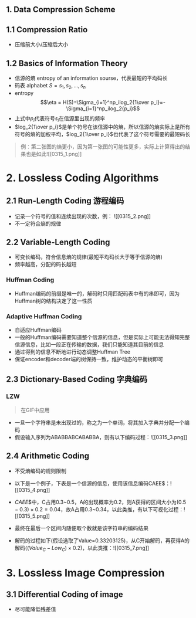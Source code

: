 ## 1. Data Compression Scheme

## 1.1 Compression Ratio

+ 压缩前大小/压缩后大小

## 1.2 Basics of Information Theory

+ 信源的熵 entropy of an information sourse，代表最短的平均码长
+ 码表 alphabet $S={s_1, s_2, ..., s_n}$
+ entropy $$\eta = H(S)=\Sigma_{i=1}^np_ilog_2{1\over p_i}=-\Sigma_{i=1}^np_ilog_2{p_i}$$
+ 上式中$p_i$代表符号$s_i$在信源里出现的频率
+ $log_2{1\over p_i}$是单个符号在该信源中的熵，所以信源的熵实际上是所有符号的熵的加权平均，$log_2{1\over p_i}$也代表了这个符号需要的最短码长
> 例：第二张图的熵更小，因为第一张图的可能性更多，实际上计算得出的结果也是如此![[0315_1.png]]

# 2. Lossless Coding Algorithms

## 2.1 Run-Length Coding 游程编码

+ 记录一个符号的值和连续出现的次数，例：
![[0315_2.png]]
+ 不一定符合熵的规律
## 2.2 Variable-Length Coding

+ 可变长编码，符合信息熵的规律(最短平均码长大于等于信源的熵)
+ 频率越高，分配的码长越短
### Huffman Coding

+ Huffman编码的前缀是唯一的，解码时只用匹配码表中有的串即可，因为Huffman树的结构决定了这一性质

### Adaptive Huffman Coding 

+ 自适应Huffman编码
+ 一般的Huffman编码需要知道整个信源的信息，但是实际上可能无法得知完整信源信息，比如一段正在传输的数据，我们只能知道其目前的信息
+ 通过得到的信息不断地进行动态调整Huffman Tree
+ 保证encoder和decoder端的树保持一致，维护动态的平衡树即可

##  2.3 Dictionary-Based Coding 字典编码

### LZW
> 在GIF中应用
+ 一旦一个字符串是未出现过的，称之为一个单词，将其加入字典并分配一个编码
+ 假设输入序列为ABABBABCABABBA，则有以下编码过程：![[0315_3.png]]

## 2.4 Arithmetic Coding

+ 不受熵编码的规则限制
+ 以下是一个例子，下表是一个信源的信息，使用该信息编码CAEE$：![[0315_4.png]]

+ $CAEE\$$中，C占用0.3~0.5，A的出现概率为0.2，则A获得的区间大小为$(0.5-0.3)\times 0.2=0.04$，故A占用0.3~0.34，以此类推，有以下可视化过程：![[0315_5.png]]
+ 最终在最后一个区间内随便取个数就是该字符串的编码结果
+ 解码的过程如下(假设选取了Value=0.33203125)，从C开始解码，再获得A的解码($(Value_C-Low_C)\times 0.2$)，以此类推：![[0315_7.png]]

# 3. Lossless Image Compression

## 3.1 Differential Coding of image

+ 尽可能降低残差值